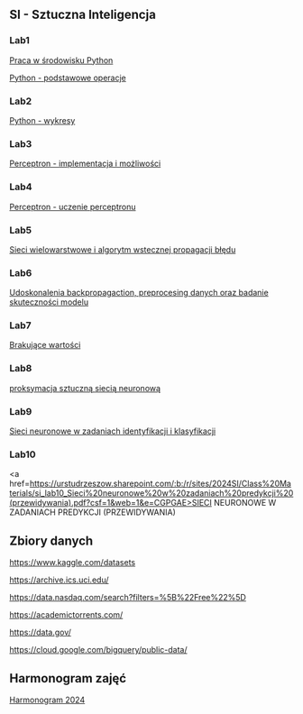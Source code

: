 ## SI - Sztuczna Inteligencja

### Lab1
<a href="lab1/PythonIDE.html">Praca w środowisku Python</a>

<a href="lab1/Python1.html">Python - podstawowe operacje</a>

### Lab2
<a href="lab2/Python2.html">Python - wykresy</a>

### Lab3
<a href="lab3/perceptron.html">Perceptron - implementacja i możliwości</a>

### Lab4
<a href="lab4/perceptron_learning.html">Perceptron - uczenie perceptronu</a>

### Lab5
<a href="lab5/back_propagation.html">Sieci wielowarstwowe i algorytm wstecznej propagacji błędu</a>

### Lab6
<a href="lab6/crossvalidation.html">Udoskonalenia backpropagaction, preprocesing danych oraz badanie skuteczności modelu</a>

### Lab7
<a href="lab7x1/missing_values.html">Brakujące wartości</a>

### Lab8
<a href="lab8x1/aproximation.html">proksymacja sztuczną siecią neuronową</a>

### Lab9
<a href="lab9x1/classification.html">Sieci neuronowe w zadaniach identyfikacji i klasyfikacji </a>

### Lab10

<a href=https://urstudrzeszow.sharepoint.com/:b:/r/sites/2024SI/Class%20Materials/si_lab10_Sieci%20neuronowe%20w%20zadaniach%20predykcji%20(przewidywania).pdf?csf=1&web=1&e=CGPGAE>SIECI NEURONOWE W ZADANIACH PREDYKCJI (PRZEWIDYWANIA)</a>

## Zbiory danych

<https://www.kaggle.com/datasets>

<https://archive.ics.uci.edu/>

<https://data.nasdaq.com/search?filters=%5B%22Free%22%5D>

<https://academictorrents.com/>

<https://data.gov/>

<https://cloud.google.com/bigquery/public-data/>

## Harmonogram zajęć

<a href = "harmonogram2024.html">Harmonogram 2024</a>



